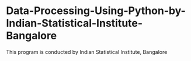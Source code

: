 # Data-Processing-Using-Python-by-Indian-Statistical-Institute-Bangalore
This program is conducted  by Indian Statistical Institute, Bangalore
